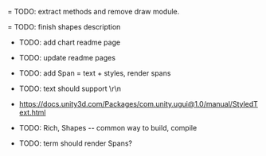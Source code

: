 = TODO: extract methods and remove draw module.


= TODO: finish shapes description
- TODO: add chart readme page
- TODO: update readme pages
- TODO: add Span = text + styles, render spans

- TODO: text should support \r\n
- https://docs.unity3d.com/Packages/com.unity.ugui@1.0/manual/StyledText.html

- TODO: Rich, Shapes -- common way to build, compile
- TODO: term should render Spans?
